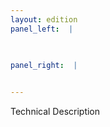```yaml
---
layout: edition
panel_left:  |
         
        

panel_right:  |


---
```


 Technical Description 